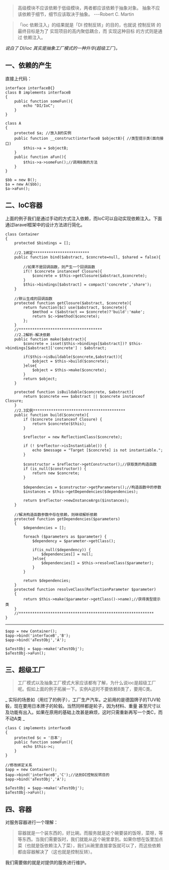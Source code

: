 > 高级模块不应该依赖于低级模块，两者都应该依赖于抽象对象。 抽象不应该依赖于细节，细节应该取决于抽象。
---Robert C. Martin

> 「ioc 依赖注入」的结果就是「DI 控制反转」的目的，也就说 控制反转 的最终目标是为了 实现项目的高内聚低耦合，而 实现这种目标 的方式则是通过 依赖注入。 

_说白了  DI/ioc 其实是抽象工厂模式的一种升华(超级工厂)。_


## 一、依赖的产生

直接上代码：

```
interface interfaceB{}
class B implements interfaceB
{
	public function someFun(){
		echo "DI/IoC";
	}
}

class A
{
	protected $a; //放入B的实例
	public function __construct(interfaceB $objectB){ //类型提示类(面向接口)
		$this->a = $objectB;
	}
	public function aFun(){
		$this->a->someFun();//调用B类的方法
	}
}

$bb = new B();
$a = new A($bb);
$a->aFun();
```

## 二、IoC容器

上面的例子我们是通过手动的方式注入依赖，而IoC可以自动实现依赖注入。下面通过laravel框架中的设计方法进行简化。
```
class Container
{
	protected $bindings = [];

	//2.1绑定*************************
	public function bind($abstract, $concrete=null, $shared = false){

		//如果不是回调函数，则产生一个回调函数
		if(! $concrete instanceof Closure){
			$concrete = $this->getClosure($abstract,$concrete);
		}
		$this->bindings[$abstract] = compact('concrete','share');
	}

	//默认生成的回调函数
	protected function getClosure($abstract, $concrete){
		return function($c) use($abstract, $concrete){
			$method = ($abstract == $concrete)?'build':'make';
			return $c->$method($concrete);
		};
	}
	//*************************************
	//2.2解析-解决依赖
	public function make($abstract){
		$concrete = isset($this->bindings[$abstract])? $this->bindings[$abstract]['concrete'] : $abstract;

		if($this->isBuildable($concrete,$abstract)){
			$object = $this->build($concrete);
		}else{
			$object = $this->make($concrete);
		}
		return $object;
	}

	protected function isBuildable($concrete, $abstract){
		return $concrete === $abstract || $concrete instanceof Closure;
	}
	//2.3实例*****************************************
	public function build($concrete){
		if ($concrete instanceof Closure) {
			return $concrete($this);
		}

		$reflector = new ReflectionClass($concrete);

		if (! $reflector->isInstantiable()) {
			echo $message = "Target [$concrete] is not instantiable.";
		}

		$constructor = $reflector->getConstructor();//获取类的构造函数
		if (is_null($constructor)) {
			return new $concrete;
		}

		$dependencies = $constructor->getParameters();//构造函数中的参数
		$instances = $this->getDependencies($dependencies);

		return $reflector->newInstanceArgs($instances);
	}

	//解决构造函数参数中存在依赖，则继续解析依赖
	protected function getDependencies($parameters)
	{
		$dependencies = [];

		foreach ($parameters as $parameter) {
			$dependency = $parameter->getClass();

			if(is_null($dependency)) {
				$dependencies[] = null;
			}else{
				$dependencies[] = $this->resolveClass($parameter);
			}
		}

		return $dependencies;
	}
	protected function resolveClass(ReflectionParameter $parameter)
	{
		return $this->make($parameter->getClass()->name);//获得类型提示类
	}
	//************************************************************
}
```
-------

```
$app = new Container();
$app->bind('interfaceB','B');
$app->bind('aTestObj','A');

$aTestObj = $app->make('aTestObj');
$aTestObj->aFun();
```

## 三、超级工厂

> 工厂模式以及抽象工厂模式大家应该都有了解，为什么说ioc是超级工厂呢。假如上面的例子拓展一下。实例A这时不要依赖B类了，要用C类。


_ 实际的场景如（用烂了的例子），工厂生产汽车。之前用的是德国牌子的TUV轮毂，现在要用日本牌子的轮毂。当然同样都是轮子，因为材料、重量 甚至尺寸以及功能有出入。如果在原用的基础上改甚是麻烦，这时只需重新再写一个类C，而不动A类 _


```
class C implements interfaceB
{
    protected $c = '日本';
	public function someFun(){
		echo $this->c;
	}
}

//修改绑定关系
$app = new Container();
$app->bind('interfaceB','C');//达到DI控制反转目的
$app->bind('aTestObj','A');

$aTestObj = $app->make('aTestObj');
$aTestObj->aFun();
```

## 四、容器

对服务容器进行一个理解：

> 容器就是一个装东西的，好比碗。而服务就是这个碗要装的饭呀，菜呀，等等东西。当我们需要饭时，我们就能从这个碗里拿到。如果你想在饭里加点菜（也就是饭依赖注入了菜），我们从碗里直接拿饭就可以了，而这些依赖都由容器解决了（这也就是控制反转）。

我们需要做的就是对提供的服务进行维护。


